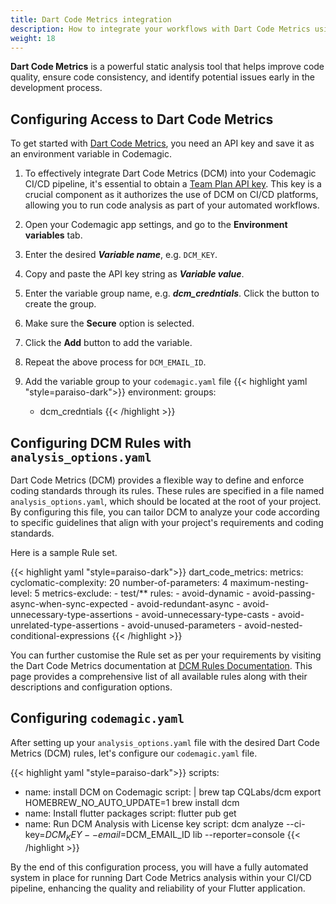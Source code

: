 ```yaml
---
title: Dart Code Metrics integration
description: How to integrate your workflows with Dart Code Metrics using codemagic.yaml
weight: 18
---
```


**Dart Code Metrics** is a powerful static analysis tool that helps improve code quality, ensure code consistency, and identify potential issues early in the development process. 

## Configuring Access to Dart Code Metrics

To get started with [Dart Code Metrics](https://dcm.dev/), you need an API key and save it as an environment variable in Codemagic.

1. To effectively integrate Dart Code Metrics (DCM) into your Codemagic CI/CD pipeline, it's essential to obtain a [Team Plan API key](https://dcm.dev/pricing/). This key is a crucial component as it authorizes the use of DCM on CI/CD platforms, allowing you to run code analysis as part of your automated workflows.
2. Open your Codemagic app settings, and go to the **Environment variables** tab.
3. Enter the desired **_Variable name_**, e.g. `DCM_KEY`.
4. Copy and paste the API key string as **_Variable value_**.
5. Enter the variable group name, e.g. **_dcm_credntials_**. Click the button to create the group.
6. Make sure the **Secure** option is selected.
7. Click the **Add** button to add the variable.
8. Repeat the above process for `DCM_EMAIL_ID`.

9. Add the variable group to your `codemagic.yaml` file
{{< highlight yaml "style=paraiso-dark">}}
  environment:
    groups:
      - dcm_credntials
{{< /highlight >}}

## Configuring DCM Rules with `analysis_options.yaml`
Dart Code Metrics (DCM) provides a flexible way to define and enforce coding standards through its rules. These rules are specified in a file named `analysis_options.yaml`, which should be located at the root of your project. By configuring this file, you can tailor DCM to analyze your code according to specific guidelines that align with your project's requirements and coding standards.

Here is a sample Rule set.

{{< highlight yaml "style=paraiso-dark">}}
  dart_code_metrics:
    metrics:
        cyclomatic-complexity: 20
        number-of-parameters: 4
        maximum-nesting-level: 5
    metrics-exclude:
        - test/**
    rules:
        - avoid-dynamic
        - avoid-passing-async-when-sync-expected
        - avoid-redundant-async
        - avoid-unnecessary-type-assertions
        - avoid-unnecessary-type-casts
        - avoid-unrelated-type-assertions
        - avoid-unused-parameters
        - avoid-nested-conditional-expressions
{{< /highlight >}}

You can further customise the Rule set as per your requirements by visiting the Dart Code Metrics documentation at [DCM Rules Documentation](https://dcm.dev/docs/rules/). This page provides a comprehensive list of all available rules along with their descriptions and configuration options.


## Configuring `codemagic.yaml`

After setting up your `analysis_options.yaml` file with the desired Dart Code Metrics (DCM) rules, let's configure our `codemagic.yaml` file.

{{< highlight yaml "style=paraiso-dark">}}
scripts:
  - name: install DCM on Codemagic
    script: | 
      brew tap CQLabs/dcm
      export HOMEBREW_NO_AUTO_UPDATE=1
      brew install dcm
  - name: Install flutter packages
    script: flutter pub get
  - name: Run DCM Analysis with License key
    script: dcm analyze --ci-key=$DCM_KEY --email=$DCM_EMAIL_ID lib --reporter=console
{{< /highlight >}}

By the end of this configuration process, you will have a fully automated system in place for running Dart Code Metrics analysis within your CI/CD pipeline, enhancing the quality and reliability of your Flutter application.